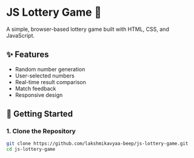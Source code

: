 # JS Lottery Game 🎰

A simple, browser-based lottery game built with HTML, CSS, and JavaScript.

## ✨ Features

- Random number generation
- User-selected numbers
- Real-time result comparison
- Match feedback
- Responsive design

## 🚀 Getting Started

### 1. Clone the Repository

```bash
git clone https://github.com/lakshmikavyaa-beep/js-lottery-game.git
cd js-lottery-game
